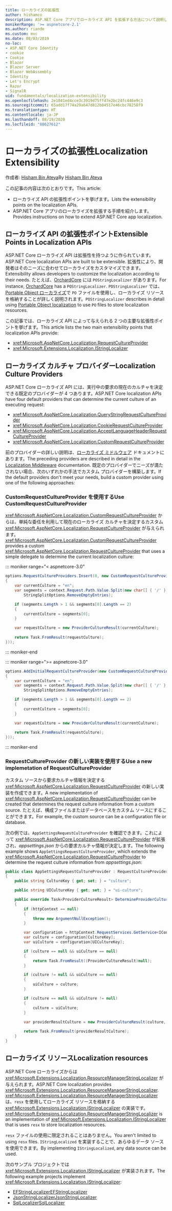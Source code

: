 ```yaml
---
title: ローカライズの拡張性
author: hishamco
description: ASP.NET Core アプリでローカライズ API を拡張する方法について説明します。
monikerRange: '>= aspnetcore-2.1'
ms.author: riande
ms.custom: mvc
ms.date: 08/03/2019
no-loc:
- ASP.NET Core Identity
- cookie
- Cookie
- Blazor
- Blazor Server
- Blazor WebAssembly
- Identity
- Let's Encrypt
- Razor
- SignalR
uid: fundamentals/localization-extensibility
ms.openlocfilehash: 2e1041ed4cce3c3919d75ff47e2bc24fc446e9c3
ms.sourcegitcommit: 65add17f74a29a647d812b04517e46cbc78258f9
ms.translationtype: HT
ms.contentlocale: ja-JP
ms.lasthandoff: 08/19/2020
ms.locfileid: "88627612"
---
```

# <a name="localization-extensibility"></a><span data-ttu-id="be401-103">ローカライズの拡張性</span><span class="sxs-lookup"><span data-stu-id="be401-103">Localization Extensibility</span></span>

<span data-ttu-id="be401-104">作成者: [Hisham Bin Ateya](https://github.com/hishamco)</span><span class="sxs-lookup"><span data-stu-id="be401-104">By [Hisham Bin Ateya](https://github.com/hishamco)</span></span>

<span data-ttu-id="be401-105">この記事の内容は次のとおりです。</span><span class="sxs-lookup"><span data-stu-id="be401-105">This article:</span></span>

* <span data-ttu-id="be401-106">ローカライズ API の拡張性ポイントを挙げます。</span><span class="sxs-lookup"><span data-stu-id="be401-106">Lists the extensibility points on the localization APIs.</span></span>
* <span data-ttu-id="be401-107">ASP.NET Core アプリのローカライズを拡張する手順を紹介します。</span><span class="sxs-lookup"><span data-stu-id="be401-107">Provides instructions on how to extend ASP.NET Core app localization.</span></span>

## <a name="extensible-points-in-localization-apis"></a><span data-ttu-id="be401-108">ローカライズ API の拡張性ポイント</span><span class="sxs-lookup"><span data-stu-id="be401-108">Extensible Points in Localization APIs</span></span>

<span data-ttu-id="be401-109">ASP.NET Core ローカライズ API は拡張性を持つように作られています。</span><span class="sxs-lookup"><span data-stu-id="be401-109">ASP.NET Core localization APIs are built to be extensible.</span></span> <span data-ttu-id="be401-110">拡張性により、開発者はそのニーズに合わせてローカライズをカスタマイズできます。</span><span class="sxs-lookup"><span data-stu-id="be401-110">Extensibility allows developers to customize the localization according to their needs.</span></span> <span data-ttu-id="be401-111">たとえば、[OrchardCore](https://github.com/orchardCMS/OrchardCore/) には `POStringLocalizer` があります。</span><span class="sxs-lookup"><span data-stu-id="be401-111">For instance, [OrchardCore](https://github.com/orchardCMS/OrchardCore/) has a `POStringLocalizer`.</span></span> <span data-ttu-id="be401-112">`POStringLocalizer` では、[Portable Object ローカライズ](xref:fundamentals/portable-object-localization)で `PO` ファイルを使用し、ローカライズ リソースを格納することが詳しく説明されます。</span><span class="sxs-lookup"><span data-stu-id="be401-112">`POStringLocalizer` describes in detail using [Portable Object localization](xref:fundamentals/portable-object-localization) to use `PO` files to store localization resources.</span></span>

<span data-ttu-id="be401-113">この記事では、ローカライズ API によって与えられる 2 つの主要な拡張性ポイントを挙げます。</span><span class="sxs-lookup"><span data-stu-id="be401-113">This article lists the two main extensibility points that localization APIs provide:</span></span> 

* <xref:Microsoft.AspNetCore.Localization.RequestCultureProvider>
* <xref:Microsoft.Extensions.Localization.IStringLocalizer>

## <a name="localization-culture-providers"></a><span data-ttu-id="be401-114">ローカライズ カルチャ プロバイダー</span><span class="sxs-lookup"><span data-stu-id="be401-114">Localization Culture Providers</span></span>

<span data-ttu-id="be401-115">ASP.NET Core ローカライズ API には、実行中の要求の現在のカルチャを決定できる既定のプロバイダーが 4 つあります。</span><span class="sxs-lookup"><span data-stu-id="be401-115">ASP.NET Core localization APIs have four default providers that can determine the current culture of an executing request:</span></span>

* <xref:Microsoft.AspNetCore.Localization.QueryStringRequestCultureProvider>
* <xref:Microsoft.AspNetCore.Localization.CookieRequestCultureProvider>
* <xref:Microsoft.AspNetCore.Localization.AcceptLanguageHeaderRequestCultureProvider>
* <xref:Microsoft.AspNetCore.Localization.CustomRequestCultureProvider>

<span data-ttu-id="be401-116">前のプロバイダーの詳しい説明は、[ローカライズ ミドルウェア](xref:fundamentals/localization) ドキュメントにあります。</span><span class="sxs-lookup"><span data-stu-id="be401-116">The preceding providers are described in detail in the [Localization Middleware](xref:fundamentals/localization) documentation.</span></span> <span data-ttu-id="be401-117">既定のプロバイダーでニーズが満たされない場合、次のいずれかの手法でカスタム プロバイダーを構築します。</span><span class="sxs-lookup"><span data-stu-id="be401-117">If the default providers don't meet your needs, build a custom provider using one of the following approaches:</span></span>

### <a name="use-customrequestcultureprovider"></a><span data-ttu-id="be401-118">CustomRequestCultureProvider を使用する</span><span class="sxs-lookup"><span data-stu-id="be401-118">Use CustomRequestCultureProvider</span></span>

<span data-ttu-id="be401-119"><xref:Microsoft.AspNetCore.Localization.CustomRequestCultureProvider> からは、単純な委任を利用して現在のローカライズ カルチャを決定するカスタム <xref:Microsoft.AspNetCore.Localization.RequestCultureProvider> が与えられます。</span><span class="sxs-lookup"><span data-stu-id="be401-119"><xref:Microsoft.AspNetCore.Localization.CustomRequestCultureProvider> provides a custom <xref:Microsoft.AspNetCore.Localization.RequestCultureProvider> that uses a simple delegate to determine the current localization culture:</span></span>

::: moniker range="< aspnetcore-3.0"
```csharp
options.RequestCultureProviders.Insert(0, new CustomRequestCultureProvider(async context =>
{
    var currentCulture = "en";
    var segments = context.Request.Path.Value.Split(new char[] { '/' }, 
        StringSplitOptions.RemoveEmptyEntries);

    if (segments.Length > 1 && segments[0].Length == 2)
    {
        currentCulture = segments[0];
    }

    var requestCulture = new ProviderCultureResult(currentCulture);
    
    return Task.FromResult(requestCulture);
}));
```

::: moniker-end

::: moniker range=">= aspnetcore-3.0"
```csharp
options.AddInitialRequestCultureProvider(new CustomRequestCultureProvider(async context =>
{
    var currentCulture = "en";
    var segments = context.Request.Path.Value.Split(new char[] { '/' }, 
        StringSplitOptions.RemoveEmptyEntries);

    if (segments.Length > 1 && segments[0].Length == 2)
    {
        currentCulture = segments[0];
    }

    var requestCulture = new ProviderCultureResult(currentCulture);
    
    return Task.FromResult(requestCulture);
}));
```

::: moniker-end

### <a name="use-a-new-implemetation-of-requestcultureprovider"></a><span data-ttu-id="be401-120">RequestCultureProvider の新しい実装を使用する</span><span class="sxs-lookup"><span data-stu-id="be401-120">Use a new implemetation of RequestCultureProvider</span></span>

<span data-ttu-id="be401-121">カスタム ソースから要求カルチャ情報を決定する <xref:Microsoft.AspNetCore.Localization.RequestCultureProvider> の新しい実装を作成できます。</span><span class="sxs-lookup"><span data-stu-id="be401-121">A new implementation of <xref:Microsoft.AspNetCore.Localization.RequestCultureProvider> can be created that determines the request culture information from a custom source.</span></span> <span data-ttu-id="be401-122">たとえば、構成ファイルまたはデータベースをカスタム ソースにすることができます。</span><span class="sxs-lookup"><span data-stu-id="be401-122">For example, the custom source can be a configuration file or database.</span></span>

<span data-ttu-id="be401-123">次の例では、`AppSettingsRequestCultureProvider` を確認できます。これによって <xref:Microsoft.AspNetCore.Localization.RequestCultureProvider> が拡張され、*appsettings.json* からの要求カルチャ情報が決定します。</span><span class="sxs-lookup"><span data-stu-id="be401-123">The following example shows `AppSettingsRequestCultureProvider`, which extends the <xref:Microsoft.AspNetCore.Localization.RequestCultureProvider> to determine the request culture information from *appsettings.json*:</span></span>

```csharp
public class AppSettingsRequestCultureProvider : RequestCultureProvider
{
    public string CultureKey { get; set; } = "culture";

    public string UICultureKey { get; set; } = "ui-culture";

    public override Task<ProviderCultureResult> DetermineProviderCultureResult(HttpContext httpContext)
    {
        if (httpContext == null)
        {
            throw new ArgumentNullException();
        }

        var configuration = httpContext.RequestServices.GetService<IConfigurationRoot>();
        var culture = configuration[CultureKey];
        var uiCulture = configuration[UICultureKey];

        if (culture == null && uiCulture == null)
        {
            return Task.FromResult((ProviderCultureResult)null);
        }

        if (culture != null && uiCulture == null)
        {
            uiCulture = culture;
        }

        if (culture == null && uiCulture != null)
        {
            culture = uiCulture;
        }
        
        var providerResultCulture = new ProviderCultureResult(culture, uiCulture);

        return Task.FromResult(providerResultCulture);
    }
}
```

## <a name="localization-resources"></a><span data-ttu-id="be401-124">ローカライズ リソース</span><span class="sxs-lookup"><span data-stu-id="be401-124">Localization resources</span></span>

<span data-ttu-id="be401-125">ASP.NET Core ローカライズからは <xref:Microsoft.Extensions.Localization.ResourceManagerStringLocalizer> が与えられます。</span><span class="sxs-lookup"><span data-stu-id="be401-125">ASP.NET Core localization provides <xref:Microsoft.Extensions.Localization.ResourceManagerStringLocalizer>.</span></span> <span data-ttu-id="be401-126"><xref:Microsoft.Extensions.Localization.ResourceManagerStringLocalizer> は、`resx` を使用してローカライズ リソースを格納する <xref:Microsoft.Extensions.Localization.IStringLocalizer> の実装です。</span><span class="sxs-lookup"><span data-stu-id="be401-126"><xref:Microsoft.Extensions.Localization.ResourceManagerStringLocalizer> is an implementation of <xref:Microsoft.Extensions.Localization.IStringLocalizer> that is uses `resx` to store localization resources.</span></span>

<span data-ttu-id="be401-127">`resx` ファイルの使用に限定されることはありません。</span><span class="sxs-lookup"><span data-stu-id="be401-127">You aren't limited to using `resx` files.</span></span> <span data-ttu-id="be401-128">`IStringLocalized` を実装することで、あらゆるデータ ソースを使用できます。</span><span class="sxs-lookup"><span data-stu-id="be401-128">By implementing `IStringLocalized`, any data source can be used.</span></span>

<span data-ttu-id="be401-129">次のサンプル プロジェクトでは <xref:Microsoft.Extensions.Localization.IStringLocalizer> が実装されます。</span><span class="sxs-lookup"><span data-stu-id="be401-129">The following example projects implement <xref:Microsoft.Extensions.Localization.IStringLocalizer>:</span></span> 

* [<span data-ttu-id="be401-130">EFStringLocalizer</span><span class="sxs-lookup"><span data-stu-id="be401-130">EFStringLocalizer</span></span>](https://github.com/aspnet/Entropy/tree/master/samples/Localization.EntityFramework)
* [<span data-ttu-id="be401-131">JsonStringLocalizer</span><span class="sxs-lookup"><span data-stu-id="be401-131">JsonStringLocalizer</span></span>](https://github.com/hishamco/My.Extensions.Localization.Json)
* [<span data-ttu-id="be401-132">SqlLocalizer</span><span class="sxs-lookup"><span data-stu-id="be401-132">SqlLocalizer</span></span>](https://github.com/damienbod/AspNetCoreLocalization)
